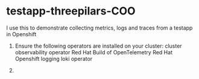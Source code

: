 # testapp-threepilars-COO
I use this to demonstrate collecting metrics, logs and traces from a testapp in Openshift

1. Ensure the following operators are installed on your cluster:
     cluster observability operator
     Red Hat Build of OpenTelemetry
     Red Hat Openshift logging
     loki operator

2. 
     
     
     
     
